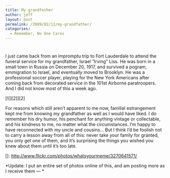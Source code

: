 ```yaml
---
title: My grandfather
author: jeff
layout: post
permalink: /2009/02/11/my-grandfather/
categories:
  - Remember, No One Cares
---
```

# 

I just came back from an impromptu trip to Fort Lauderdale to attend the funeral service for my grandfather, Israel “Irving” Liss. He was born in a small town in Russia on December 20, 1917, and survived a pogram, emmigration to Israel, and eventually moved to Brooklyn. He was a professional soccer player, playing for the New York Americans after coming back from decorated service in the 101st Airborne paratroopers. And I did not know most of this a week ago.

[![][2]][2]

For reasons which still aren’t apparent to me now, familial estrangement kept me from knowing my grandfather as well as I would have liked. I do remember his dry humor, his penchant for anything vintage or collectable, and his kindness to me, no matter what the circumstances. I’m happy to have reconnected with my uncle and cousins… But I think I’d be foolish not to carry a lesson away from all of this: never take your family for granted, you only get one of them, and it’s surprising the things you wished you knew about them until it’s too late.

 []: http://www.flickr.com/photos/whatsyourmeme/3270641571/

*Update: I put an entire set of photos online of this, and am posting more as I receive them — *